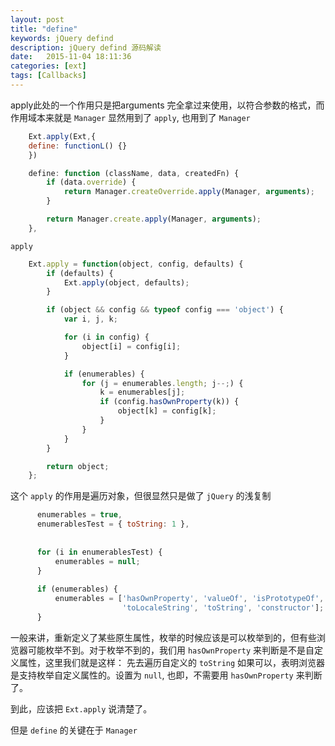 ```yaml
---
layout: post
title: "define"
keywords: jQuery defind
description: jQuery defind 源码解读
date:   2015-11-04 18:11:36
categories: [ext]
tags: [Callbacks]
---
```


apply此处的一个作用只是把arguments 完全拿过来使用，以符合参数的格式，而作用域本来就是 `Manager`
显然用到了 `apply`, 也用到了 `Manager`

```js
	Ext.apply(Ext,{
	define: functionL() {}
	})
```

```js
	define: function (className, data, createdFn) {
		if (data.override) {
			return Manager.createOverride.apply(Manager, arguments);
		}

		return Manager.create.apply(Manager, arguments);
	},
```

`apply` 

```js
    Ext.apply = function(object, config, defaults) {
        if (defaults) {
            Ext.apply(object, defaults);
        }

        if (object && config && typeof config === 'object') {
            var i, j, k;

            for (i in config) {
                object[i] = config[i];
            }

            if (enumerables) {
                for (j = enumerables.length; j--;) {
                    k = enumerables[j];
                    if (config.hasOwnProperty(k)) {
                        object[k] = config[k];
                    }
                }
            }
        }

        return object;
    };
```

这个 `apply` 的作用是遍历对象，但很显然只是做了 `jQuery` 的浅复制 

```js
	  enumerables = true,
      enumerablesTest = { toString: 1 },
      
      
	  for (i in enumerablesTest) {
		  enumerables = null;
	  }
  
	  if (enumerables) {
		  enumerables = ['hasOwnProperty', 'valueOf', 'isPrototypeOf', 'propertyIsEnumerable',
						 'toLocaleString', 'toString', 'constructor'];
	  }
```

一般来讲，重新定义了某些原生属性，枚举的时候应该是可以枚举到的，但有些浏览器可能枚举不到。对于枚举不到的，我们用 `hasOwnProperty` 来判断是不是自定义属性，这里我们就是这样： 先去遍历自定义的 `toString` 如果可以，表明浏览器是支持枚举自定义属性的。设置为 `null`, 也即，不需要用 `hasOwnProperty` 来判断了。

到此，应该把 `Ext.apply` 说清楚了。

但是 `define` 的关键在于 `Manager`


